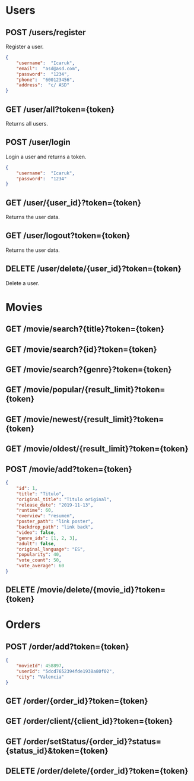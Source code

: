 
# Users

## **POST** /users/register
Register a user.
``` json
{
	"username":  "Icaruk",
	"email":  "asd@asd.com",
	"password":  "1234",
	"phone":  "600123456",
	"address":	"c/ ASD"
}
```

## **GET** /user/all?token={token}
Returns all users.


## **POST** /user/login
Login a user and returns a token.
``` json
{
	"username":  "Icaruk",
	"password":  "1234"
}
```

## **GET** /user/{user_id}?token={token}
Returns the user data.

## **GET** /user/logout?token={token}
Returns the user data.

## **DELETE** /user/delete/{user_id}?token={token}
Delete a user.



# Movies

## **GET** /movie/search?{title}?token={token}
## **GET** /movie/search?{id}?token={token}
## **GET** /movie/search?{genre}?token={token}
## **GET** /movie/popular/{result_limit}?token={token}
## **GET** /movie/newest/{result_limit}?token={token}
## **GET** /movie/oldest/{result_limit}?token={token}

## **POST** /movie/add?token={token}

``` json
{
	"id": 1,
	"title": "Titulo", 
	"original_title": "Titulo original",
	"release_date": "2019-11-13",
	"runtime": 60,
	"overview": "resumen",
	"poster_path": "link poster",
	"backdrop_path": "link back",
	"video": false,
	"genre_ids": [1, 2, 3],
	"adult": false,
	"original_language": "ES",
	"popularity": 40,
	"vote_count": 50,
	"vote_average": 60
}
```

## **DELETE** /movie/delete/{movie_id}?token={token}



# Orders

## **POST** /order/add?token={token}
``` json
{
	"movieId": 458897,
	"userId": "5dcd7652394fde1938a80f02",
	"city": "Valencia"
}
```


## **GET** /order/{order_id}?token={token}
## **GET** /order/client/{client_id}?token={token}
## **GET** /order/setStatus/{order_id}?status={status_id}&token={token}
## **DELETE** /order/delete/{order_id}?token={token}
